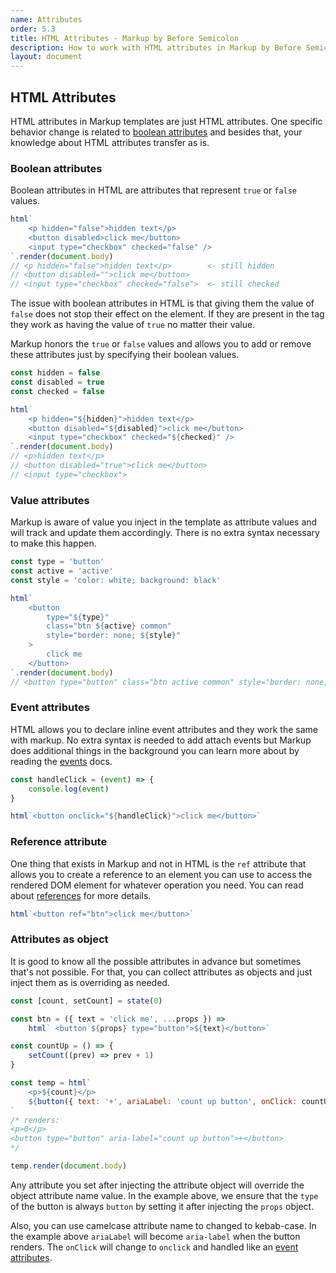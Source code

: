 ```yaml
---
name: Attributes
order: 5.3
title: HTML Attributes - Markup by Before Semicolon
description: How to work with HTML attributes in Markup by Before Semicolon
layout: document
---
```


## HTML Attributes

HTML attributes in Markup templates are just HTML attributes. One specific behavior change is related to [boolean attributes](https://developer.mozilla.org/en-US/docs/Glossary/Boolean/HTML) and besides that, your knowledge about HTML attributes transfer as is.

### Boolean attributes

Boolean attributes in HTML are attributes that represent `true` or `false` values.

```javascript
html`
    <p hidden="false">hidden text</p>
    <button disabled>click me</button>
    <input type="checkbox" checked="false" />
`.render(document.body)
// <p hidden="false">hidden text</p>        <- still hidden
// <button disabled="">click me</button>
// <input type="checkbox" checked="false">  <- still checked
```

The issue with boolean attributes in HTML is that giving them the value of `false` does not stop their effect on the element. If they are present in the tag they work as having the value of `true` no matter their value.

Markup honors the `true` or `false` values and allows you to add or remove these attributes just by specifying their boolean values.

```javascript
const hidden = false
const disabled = true
const checked = false

html`
    <p hidden="${hidden}">hidden text</p>
    <button disabled="${disabled}">click me</button>
    <input type="checkbox" checked="${checked}" />
`.render(document.body)
// <p>hidden text</p>
// <button disabled="true">click me</button>
// <input type="checkbox">
```

### Value attributes

Markup is aware of value you inject in the template as attribute values and will track and update them accordingly. There is no extra syntax necessary to make this happen.

```javascript
const type = 'button'
const active = 'active'
const style = 'color: white; background: black'

html`
    <button
        type="${type}"
        class="btn ${active} common"
        style="border: none; ${style}"
    >
        click me
    </button>
`.render(document.body)
// <button type="button" class="btn active common" style="border: none; color: white; background: black">click me</button>
```

### Event attributes

HTML allows you to declare inline event attributes and they work the same with markup. No extra syntax is needed to add attach events but Markup does additional things in the background you can learn more about by reading the [events](./events.md) docs.

```javascript
const handleClick = (event) => {
    console.log(event)
}

html`<button onclick="${handleClick}">click me</button>`
```

### Reference attribute

One thing that exists in Markup and not in HTML is the `ref` attribute that allows you to create a reference to an element you can use to access the rendered DOM element for whatever operation you need. You can read about [references](./ref.md) for more details.

```javascript
html`<button ref="btn">click me</button>`
```

### Attributes as object

It is good to know all the possible attributes in advance but sometimes that's not possible. For that, you can collect attributes as objects and just inject them as is overriding as needed.

```javascript
const [count, setCount] = state(0)

const btn = ({ text = 'click me', ...props }) =>
    html` <button ${props} type="button">${text}</button>`

const countUp = () => {
    setCount((prev) => prev + 1)
}

const temp = html`
    <p>${count}</p>
    ${button({ text: '+', ariaLabel: 'count up button', onClick: countUp })}
`
/* renders:
<p>0</p>
<button type="button" aria-label="count up button">+</button>
*/

temp.render(document.body)
```

Any attribute you set after injecting the attribute object will override the object attribute name value. In the example above, we ensure that the `type` of the button is always `button` by setting it after injecting the `props` object.

Also, you can use camelcase attribute name to changed to kebab-case. In the example above `ariaLabel` will become `aria-label` when the button renders. The `onClick` will change to `onclick` and handled like an [event attributes](#event-attributes).
